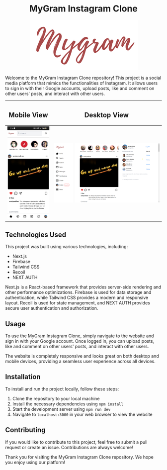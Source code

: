 <h1 align="center">MyGram Instagram Clone</h1>

<p align="center">
  <img src="images/Mygram.png" alt="Alt text">
</p>

Welcome to the MyGram Instagram Clone repository! This project is a social media platform that mimics the functionalities of Instagram. It allows users to sign in with their Google accounts, upload posts, like and comment on other users' posts, and interact with other users.

|  <h2>Mobile View</h2> |  <h2>Desktop View</h2> |
| --- | --- |
| <img src="images/mobile-insta.png" alt="Alt text" width="200">|<img src="images/insta-front.png" alt="Alt text" width="600">| 

## Technologies Used

This project was built using various technologies, including:
- Next.js
- Firebase
- Tailwind CSS
- Recoil
- NEXT AUTH

Next.js is a React-based framework that provides server-side rendering and other performance optimizations. Firebase is used for data storage and authentication, while Tailwind CSS provides a modern and responsive layout. Recoil is used for state management, and NEXT AUTH provides secure user authentication and authorization.

## Usage

To use the MyGram Instagram Clone, simply navigate to the website and sign in with your Google account. Once logged in, you can upload posts, like and comment on other users' posts, and interact with other users.

The website is completely responsive and looks great on both desktop and mobile devices, providing a seamless user experience across all devices.

## Installation

To install and run the project locally, follow these steps:
1. Clone the repository to your local machine
2. Install the necessary dependencies using `npm install`
3. Start the development server using `npm run dev`
4. Navigate to `localhost:3000` in your web browser to view the website

## Contributing

If you would like to contribute to this project, feel free to submit a pull request or create an issue. Contributions are always welcome!

Thank you for visiting the MyGram Instagram Clone repository. We hope you enjoy using our platform!
